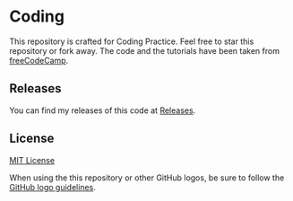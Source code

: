 # Coding

This repository is crafted for Coding Practice. Feel free to star this repository or fork away. The code and the tutorials have been taken from [freeCodeCamp](https://www.freecodecamp.org).

## Releases

You can find my releases of this code at [Releases](https://github.com/thundercrypt/coding/releases).

## License

[MIT License](https://github.com/thundercrypt/coding/blob/main/LICENSE.md)

When using the this repository or other GitHub logos, be sure to follow the [GitHub logo guidelines](https://github.com/logos).
